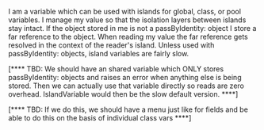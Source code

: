 I am a variable which can be used with islands for global, class, or pool variables. I manage my value so that the isolation layers between islands stay intact. If the object stored in me is not a passByIdentity: object I store a far reference to the object. When reading my value the far reference gets resolved in the context of the reader's island. Unless used with passByIdentity: objects, island variables are fairly slow.

[**** TBD: We should have an shared variable which ONLY stores passByIdentity: objects and raises an error when anything else is being stored. Then we can actually use that variable directly so reads are zero overhead. IslandVariable would then be the slow default version. ****]

[**** TBD: If we do this, we should have a menu just like for fields and be able to do this on the basis of individual class vars ****]
